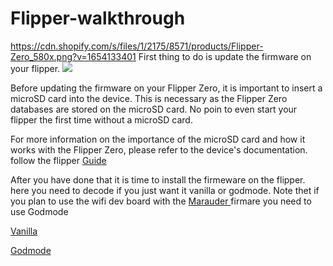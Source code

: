# Flipper-walkthrough
https://cdn.shopify.com/s/files/1/2175/8571/products/Flipper-Zero_580x.png?v=1654133401
First thing to do is update the firmware on your flipper.
![]([https://user-images.githubusercontent.com/8579922/223672603-f17baa02-02f9-424a-ab85-51cec0817792.png](https://cdn.shopify.com/s/files/1/2175/8571/products/Flipper-Zero_580x.png?v=1654133401))

Before updating the firmware on your Flipper Zero, it is important to insert a microSD card into the device. This is necessary as the Flipper Zero databases are stored on the microSD card. 
No poin to even start your flipper the first time without a microSD card.

For more information on the importance of the microSD card and how it works with the Flipper Zero, please refer to the device's documentation.
follow  the flipper [Guide](https://docs.flipperzero.one/basics/first-start)

After you have done that it is time to install the firmeware on the flipper. here you need to decode if you just want it vanilla or godmode.
Note thet if you plan to use the wifi dev board with the <a href="https://github.com/justcallmekoko/ESP32Marauder">Marauder </a> firmare you need to use Godmode

<a href="https://github.com/PierreGode/Flipper-walkthrough/wiki/Vanilla">Vanilla </a><p><a href="https://github.com/PierreGode/Flipper-walkthrough/wiki/Godmode">Godmode </a>

